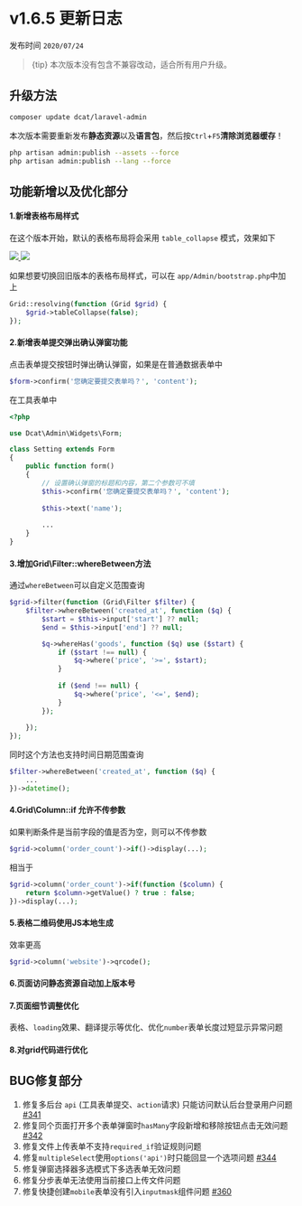 # v1.6.5 更新日志


发布时间 `2020/07/24`

> {tip} 本次版本没有包含不兼容改动，适合所有用户升级。

## 升级方法

```bash
composer update dcat/laravel-admin
```

本次版本需要重新发布**静态资源**以及**语言包**，然后按`Ctrl`+`F5`**清除浏览器缓存**！
```bash
php artisan admin:publish --assets --force
php artisan admin:publish --lang --force
```


## 功能新增以及优化部分

#### 1.新增表格布局样式

在这个版本开始，默认的表格布局将会采用 `table_collapse` 模式，效果如下

<a href="https://cdn.learnku.com/uploads/images/202007/24/38389/4bCfBdtvq5.png!large" target="_blank">
    <img class="img" src="https://cdn.learnku.com/uploads/images/202007/24/38389/4bCfBdtvq5.png!large" />
</a>
<a href="https://cdn.learnku.com/uploads/images/202007/24/38389/35KJXfVXib.png!large" target="_blank">
    <img class="img" src="https://cdn.learnku.com/uploads/images/202007/24/38389/35KJXfVXib.png!large" />
</a>    

如果想要切换回旧版本的表格布局样式，可以在 `app/Admin/bootstrap.php`中加上

```php
Grid::resolving(function (Grid $grid) {
    $grid->tableCollapse(false);
});
```

#### 2.新增表单提交弹出确认弹窗功能

点击表单提交按钮时弹出确认弹窗，如果是在普通数据表单中
```php
$form->confirm('您确定要提交表单吗？', 'content');
```

在工具表单中
```php
<?php

use Dcat\Admin\Widgets\Form;

class Setting extends Form
{
	public function form()
	{
	    // 设置确认弹窗的标题和内容，第二个参数可不填
	    $this->confirm('您确定要提交表单吗？', 'content');
	    
	    $this->text('name');
	    
	    ...
	}
}
```

#### 3.增加Grid\Filter::whereBetween方法

通过`whereBetween`可以自定义范围查询

```php
$grid->filter(function (Grid\Filter $filter) {
	$filter->whereBetween('created_at', function ($q) {
		$start = $this->input['start'] ?? null;
		$end = $this->input['end'] ?? null;

		$q->whereHas('goods', function ($q) use ($start) {
			if ($start !== null) {
				$q->where('price', '>=', $start);
			}
			 
		 	if ($end !== null) {
				$q->where('price', '<=', $end);
			}
		});
		
	});
});        
```

同时这个方法也支持时间日期范围查询

```php
$filter->whereBetween('created_at', function ($q) {
	...
})->datetime();
```

#### 4.Grid\Column::if 允许不传参数

如果判断条件是当前字段的值是否为空，则可以不传参数

```php
$grid->column('order_count')->if()->display(...);
```

相当于

```php
$grid->column('order_count')->if(function ($column) {
    return $column->getValue() ? true : false;
})->display(...);
```


#### 5.表格二维码使用JS本地生成
效率更高
```php
$grid->column('website')->qrcode();
```

#### 6.页面访问静态资源自动加上版本号

#### 7.页面细节调整优化

表格、`loading`效果、翻译提示等优化、优化`number`表单长度过短显示异常问题

#### 8.对grid代码进行优化


## BUG修复部分

1. 修复多后台 `api` (工具表单提交、`action`请求) 只能访问默认后台登录用户问题 [#341](https://github.com/jqhph/dcat-admin/issues/341)
2. 修复同个页面打开多个表单弹窗时`hasMany`字段新增和移除按钮点击无效问题 [#342](https://github.com/jqhph/dcat-admin/issues/342)
3. 修复文件上传表单不支持`required_if`验证规则问题
4. 修复`multipleSelect`使用`options('api')`时只能回显一个选项问题 [#344](https://github.com/jqhph/dcat-admin/issues/344)
5. 修复弹窗选择器多选模式下多选表单无效问题
6. 修复分步表单无法使用当前接口上传文件问题
7. 修复快捷创建`mobile`表单没有引入`inputmask`组件问题 [#360](https://github.com/jqhph/dcat-admin/issues/360)

